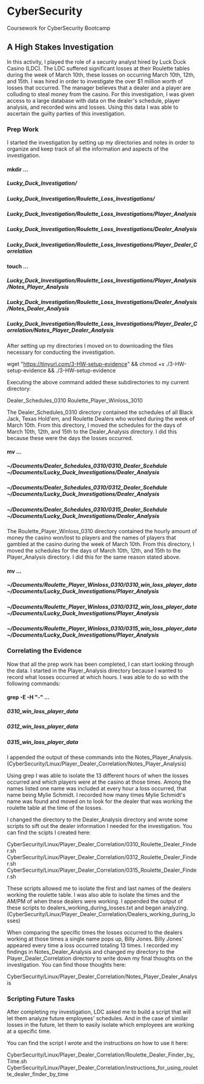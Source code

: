 # CyberSecurity
Coursework for CyberSecurity Bootcamp
## A High Stakes Investigation

In this activity, I played the role of a security analyst hired by Luck Duck Casino (LDC).
The LDC suffered significant losses at their Roulette tables during the week of March 10th, these losses on occurring March 10th, 12th, and 15th.
I was hired in order to investigate the over $1 million worth of losses that occurred. 
The manager believes that a dealer and a player are colluding to steal money from the casino.
For this investigation, I was given access to a large database with data on the dealer's schedule, player analysis, and recorded wins and losses.
Using this data I was able to ascertain the guilty parties of this investigation.


### Prep Work

I started the investigation by setting up my directories and notes in order to organize and keep track of all the information and aspects of the investigation.

#### mkdir ...
##### Lucky_Duck_Investigation/
##### Lucky_Duck_Investigation/Roulette_Loss_Investigations/
##### Lucky_Duck_Investigation/Roulette_Loss_Investigations/Player_Analysis
##### Lucky_Duck_Investigation/Roulette_Loss_Investigations/Dealer_Analysis
##### Lucky_Duck_Investigation/Roulette_Loss_Investigations/Player_Dealer_Correlation

#### touch ...
##### Lucky_Duck_Investigation/Roulette_Loss_Investigations/Player_Analysis/Notes_Player_Analysis
##### Lucky_Duck_Investigation/Roulette_Loss_Investigations/Dealer_Analysis/Notes_Dealer_Analysis
##### Lucky_Duck_Investigation/Roulette_Loss_Investigations/Player_Dealer_Correlation/Notes_Player_Dealer_Analysis

After setting up my directories I moved on to downloading the files necessary for conducting the investigation.

wget "https://tinyurl.com/3-HW-setup-evidence" && chmod +x ./3-HW-setup-evidence && ./3-HW-setup-evidence

Executing the above command added these subdirectories to my current directory:

Dealer_Schedules_0310
Roulette_Player_Winloss_3010

The Dealer_Schedules_0310 directory contained the schedules of all Black Jack, Texas Hold'em, and Roulette Dealers who worked during the week of March 10th. From this directory, I moved the schedules for the days of March 10th, 12th, and 15th to the Dealer_Analysis directory. I did this because these were the days the losses occurred.

#### mv ...
##### ~/Documents/Dealer_Schedules_0310/0310_Dealer_Scehdule ~/Documents/Lucky_Duck_Investigations/Dealer_Analysis
##### ~/Documents/Dealer_Schedules_0310/0312_Dealer_Scehdule ~/Documents/Lucky_Duck_Investigations/Dealer_Analysis
##### ~/Documents/Dealer_Schedules_0310/0315_Dealer_Scehdule ~/Documents/Lucky_Duck_Investigations/Dealer_Analysis

The Roulette_Player_Winloss_0310 directory contained the hourly amount of money the casino won/lost to players and the names of players that gambled at the casino during the week of March 10th. From this directory, I moved the schedules for the days of March 10th, 12th, and 15th to the Player_Analysis directory. I did this for the same reason stated above.

#### mv ...
##### ~/Documents/Roulette_Player_Winloss_0310/0310_win_loss_player_data ~/Documents/Lucky_Duck_Investigations/Player_Analysis
##### ~/Documents/Roulette_Player_Winloss_0310/0312_win_loss_player_data ~/Documents/Lucky_Duck_Investigations/Player_Analysis
##### ~/Documents/Roulette_Player_Winloss_0310/0315_win_loss_player_data ~/Documents/Lucky_Duck_Investigations/Player_Analysis


### Correlating the Evidence

Now that all the prep work has been completed, I can start looking through the data.
I started in the Player_Analysis directory because I wanted to record what losses occurred at which hours.
I was able to do so with the following commands:

#### grep -E -H "-" ...
##### 0310_win_loss_player_data
##### 0312_win_loss_player_data
##### 0315_win_loss_player_data

I appended the output of these commands into the Notes_Player_Analysis. 
(CyberSecurity/Linux/Player_Dealer_Correlation/Notes_Player_Analysis)

Using grep I was able to isolate the 13 different hours of when the losses occurred and which players were at the casino at those times. 
Among the names listed one name was included at every hour a loss occurred, that name being Mylie Schmidt.
I recorded how many times Mylie Schmidt's name was found and moved on to look for the dealer that was working the roulette table at the time of the losses.

I changed the directory to the Dealer_Analysis directory and wrote some scripts to sift out the dealer information I needed for the investigation.
You can find the scipts I created here:

CyberSecurity/Linux/Player_Dealer_Correlation/0310_Roulette_Dealer_Finder.sh
CyberSecurity/Linux/Player_Dealer_Correlation/0312_Roulette_Dealer_Finder.sh
CyberSecurity/Linux/Player_Dealer_Correlation/0315_Roulette_Dealer_Finder.sh

These scripts allowed me to isolate the first and last names of the dealers working the roulette table. I was also able to isolate the times and the AM/PM of when these dealers were working. 
I appended the output of these scripts to dealers_working_during_losses.txt and began analyzing.
(CyberSecurity/Linux/Player_Dealer_Correlation/Dealers_working_during_losses)

When comparing the specific times the losses occurred to the dealers working at those times a single name pops up, Billy Jones. 
Billy Jones' appeared every time a loss occurred totaling 13 times.
I recorded my findings in Notes_Dealer_Analysis and changed my directory to the Player_Dealer_Correlation directory to write down my final thoughts on the investigation. 
You can find those thoughts here:

CyberSecurity/Linux/Player_Dealer_Correlation/Notes_Player_Dealer_Analysis

### Scripting Future Tasks

After completing my investigation, LDC asked me to build a script that will let them analyze future employees' schedules. 
And in the case of similar losses in the future, let them to easily isolate which employees are working at a specific time.

You can find the script I wrote and the instructions on how to use it here:

CyberSecurity/Linux/Player_Dealer_Correlation/Roulette_Dealer_Finder_by_Time.sh
CyberSecurity/Linux/Player_Dealer_Correlation/instructions_for_using_roulette_dealer_finder_by_time

